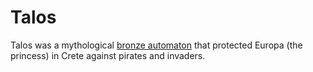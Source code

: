 # Talos

Talos was a mythological [bronze automaton](https://en.wikipedia.org/wiki/Talos) that protected Europa (the princess) in Crete against pirates and invaders.
